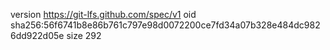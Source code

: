 version https://git-lfs.github.com/spec/v1
oid sha256:56f6741b8e86b761c797e98d0072200ce7fd34a07b328e484dc9826dd922d05e
size 292
